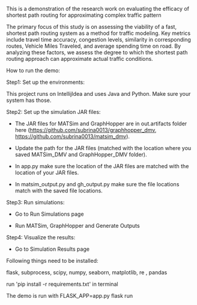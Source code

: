 This is a demonstration of the research work on evaluating the efficacy of shortest path routing for approximating complex traffic pattern

The primary focus of this study is on assessing the viability of a fast, shortest path routing system as a method for traffic modeling. Key metrics include travel time accuracy, congestion levels, similarity in corresponding routes, Vehicle Miles Traveled, and average spending time on road. By analyzing these factors, we assess the degree to which the shortest path routing approach can approximate actual traffic conditions.

How to run the demo:

Step1:
Set up the environments:

This project runs on IntellijIdea and uses Java and Python. Make sure your system has those.

Step2:
Set up the simulation JAR files:

- The JAR files for MATSim and GraphHopper are in out.artifacts folder here (https://github.com/subrina0013/graphhopper_dmv, https://github.com/subrina0013/matsim_dmv).

- Update the path for the JAR files (matched with the location where you saved MATSim_DMV and GraphHopper_DMV folder).

- In app.py make sure the location of the JAR files are matched with the location of your JAR files.

- In matsim_output.py and gh_output.py make sure the file locations match with the saved file locations.

Step3:
Run simulations:

- Go to Run Simulations page

- Run MATSim, GraphHopper and Generate Outputs

Step4:
Visualize the results:

- Go to Simulation Results page

Following things need to be installed:

flask, subprocess, scipy, numpy, seaborn, matplotlib, re , pandas

run 'pip install -r requirements.txt' in terminal

The demo is run with FLASK_APP=app.py flask run
